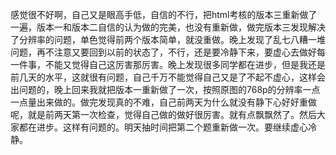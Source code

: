 感觉很不好啊，自己又是眼高手低，自信的不行，把html考核的版本三重新做了一遍，版本一和版本二自信的认为做的完美，也没有重新做，做完版本三发现解决了分辨率的问题，单色觉得前两个版本简单，就没重做。晚上发现了乱七八糟一堆问题，再不注意又要回到以前的状态了，不行，还是要冷静下来，要虚心去做好每一件事，不能又觉得自己这厉害那厉害。晚上发现很多同学都在进步，但是我还是前几天的水平，这就很有问题，自己千万不能觉得自己又是了不起不虚心，这样会出问题的，晚上回来我就把版本一重新做了一次，按照原图的768p的分辨率一点一点量出来做的。做完发现真的不难，自己前两天为什么就没有静下心好好重做呢，就是前两天第一次检查，觉得自己做的做好很厉害。就有点飘飘然了。然后大家都在进步。这样有问题的。明天抽时间把第二个题重新做一次。要继续虚心冷静。
